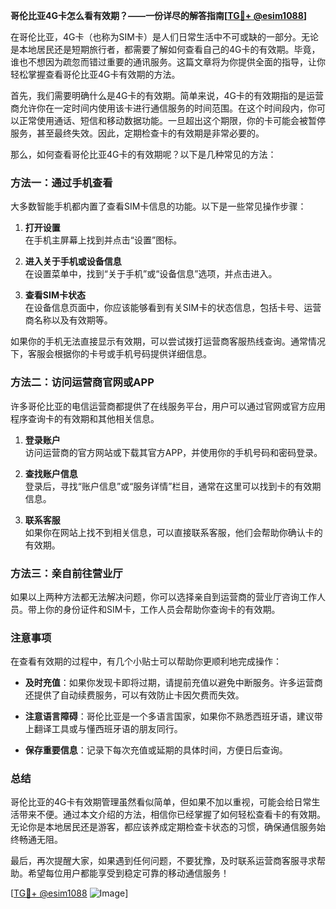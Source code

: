 **哥伦比亚4G卡怎么看有效期？——一份详尽的解答指南[[TG💪+ @esim1088](https://t.me/s/esim1088)]**

在哥伦比亚，4G卡（也称为SIM卡）是人们日常生活中不可或缺的一部分。无论是本地居民还是短期旅行者，都需要了解如何查看自己的4G卡的有效期。毕竟，谁也不想因为疏忽而错过重要的通讯服务。这篇文章将为你提供全面的指导，让你轻松掌握查看哥伦比亚4G卡有效期的方法。

首先，我们需要明确什么是4G卡的有效期。简单来说，4G卡的有效期指的是运营商允许你在一定时间内使用该卡进行通信服务的时间范围。在这个时间段内，你可以正常使用通话、短信和移动数据功能。一旦超出这个期限，你的卡可能会被暂停服务，甚至最终失效。因此，定期检查卡的有效期是非常必要的。

那么，如何查看哥伦比亚4G卡的有效期呢？以下是几种常见的方法：

### 方法一：通过手机查看

大多数智能手机都内置了查看SIM卡信息的功能。以下是一些常见操作步骤：

1. **打开设置**  
   在手机主屏幕上找到并点击“设置”图标。
   
2. **进入关于手机或设备信息**  
   在设置菜单中，找到“关于手机”或“设备信息”选项，并点击进入。

3. **查看SIM卡状态**  
   在设备信息页面中，你应该能够看到有关SIM卡的状态信息，包括卡号、运营商名称以及有效期等。

如果你的手机无法直接显示有效期，可以尝试拨打运营商客服热线查询。通常情况下，客服会根据你的卡号或手机号码提供详细信息。

### 方法二：访问运营商官网或APP

许多哥伦比亚的电信运营商都提供了在线服务平台，用户可以通过官网或官方应用程序查询卡的有效期和其他相关信息。

1. **登录账户**  
   访问运营商的官方网站或下载其官方APP，并使用你的手机号码和密码登录。

2. **查找账户信息**  
   登录后，寻找“账户信息”或“服务详情”栏目，通常在这里可以找到卡的有效期信息。

3. **联系客服**  
   如果你在网站上找不到相关信息，可以直接联系客服，他们会帮助你确认卡的有效期。

### 方法三：亲自前往营业厅

如果以上两种方法都无法解决问题，你可以选择亲自到运营商的营业厅咨询工作人员。带上你的身份证件和SIM卡，工作人员会帮助你查询卡的有效期。

### 注意事项

在查看有效期的过程中，有几个小贴士可以帮助你更顺利地完成操作：

- **及时充值**：如果你发现卡即将过期，请提前充值以避免中断服务。许多运营商还提供了自动续费服务，可以有效防止卡因欠费而失效。
  
- **注意语言障碍**：哥伦比亚是一个多语言国家，如果你不熟悉西班牙语，建议带上翻译工具或与懂西班牙语的朋友同行。

- **保存重要信息**：记录下每次充值或延期的具体时间，方便日后查询。

### 总结

哥伦比亚的4G卡有效期管理虽然看似简单，但如果不加以重视，可能会给日常生活带来不便。通过本文介绍的方法，相信你已经掌握了如何轻松查看卡的有效期。无论你是本地居民还是游客，都应该养成定期检查卡状态的习惯，确保通信服务始终畅通无阻。

最后，再次提醒大家，如果遇到任何问题，不要犹豫，及时联系运营商客服寻求帮助。希望每位用户都能享受到稳定可靠的移动通信服务！

[[TG💪+ @esim1088](https://t.me/s/esim1088) ![Image](https://i.postimg.cc/4NQfJmqS/Snipaste-2025-05-13-00-14-12.png)]
